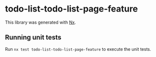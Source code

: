# todo-list-todo-list-page-feature

This library was generated with [Nx](https://nx.dev).

## Running unit tests

Run `nx test todo-list-todo-list-page-feature` to execute the unit tests.
